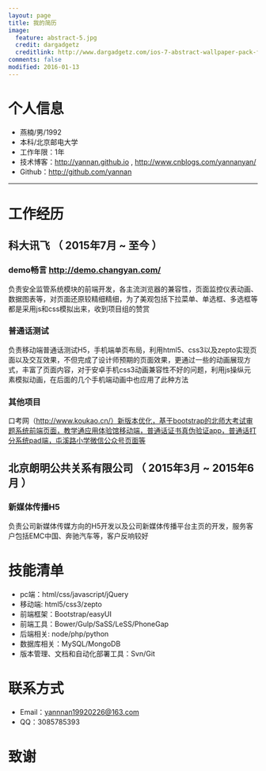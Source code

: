 ```yaml
---
layout: page
title: 我的简历
image:
  feature: abstract-5.jpg
  credit: dargadgetz
  creditlink: http://www.dargadgetz.com/ios-7-abstract-wallpaper-pack-for-iphone-5-and-ipod-touch-retina/
comments: false
modified: 2016-01-13
---
```


# 个人信息

 - 燕楠/男/1992 
 - 本科/北京邮电大学
 - 工作年限：1年
 - 技术博客：http://yannan.github.io , http://www.cnblogs.com/yannanyan/ 
 - Github：http://github.com/yannan



---

# 工作经历

## 科大讯飞 （ 2015年7月 ~ 至今 ）

### demo畅言 http://demo.changyan.com/	
负责安全监管系统模块的前端开发，各主流浏览器的兼容性，页面监控仪表动画、数据图表等，对页面还原较精细精细，为了美观包括下拉菜单、单选框、多选框等都是采用js和css模拟出来，收到项目组的赞赏


### 普通话测试
负责移动端普通话测试H5，手机端单页布局，利用html5、css3以及zepto实现页面以及交互效果，不但完成了设计师预期的页面效果，更通过一些的动画展现方式，丰富了页面内容，对于安卓手机css3动画兼容性不好的问题，利用js操纵元素模拟动画，在后面的几个手机端动画中也应用了此种方法


### 其他项目

口考网（http://www.koukao.cn/）新版本优化，基于bootstrap的北师大考试审题系统前端页面，教学通应用体验馆移动端，普通话证书真伪验证app，普通话打分系统pad端，屯溪路小学微信公众号页面等

 
## 北京朗明公共关系有限公司 （ 2015年3月 ~ 2015年6月 ）

### 新媒体传播H5 

负责公司新媒体传媒方向的H5开发以及公司新媒体传播平台主页的开发，服务客户包括EMC中国、奔驰汽车等，客户反响较好

# 技能清单

- pc端：html/css/javascript/jQuery
- 移动端: html5/css3/zepto
- 前端框架：Bootstrap/easyUI
- 前端工具：Bower/Gulp/SaSS/LeSS/PhoneGap
- 后端相关: node/php/python
- 数据库相关：MySQL/MongoDB
- 版本管理、文档和自动化部署工具：Svn/Git

# 联系方式
- Email：yannnan19920226@163.com 
- QQ：3085785393

# 致谢


